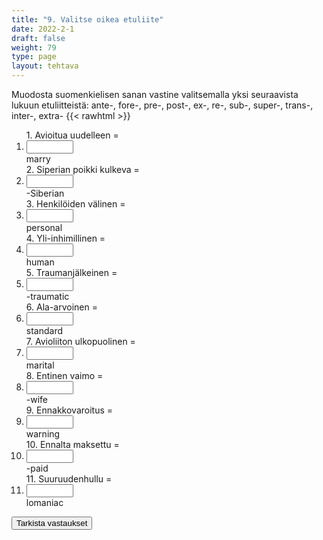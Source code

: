 ```yaml
---
title: "9. Valitse oikea etuliite"
date: 2022-2-1
draft: false
weight: 79
type: page
layout: tehtava
---
```


Muodosta suomenkielisen sanan vastine valitsemalla yksi seuraavista lukuun etuliitteistä: ante-, fore-, pre-, post-, ex-, re-, sub-, super-, trans-, inter-, extra- 
{{< rawhtml >}}
<div class="tehtava">
<form autocomplete="off">
  <ol>
  
<section>
1. Avioitua uudelleen = &nbsp;<li><input id="q1" type="text"/><span></span></li>marry
</section>
<section>
2. Siperian poikki kulkeva = &nbsp;<li><input id="q2" type="text"/><span></span></li>-Siberian
</section>
<section>
3. Henkilöiden välinen = &nbsp;<li><input id="q3" type="text"/><span></span></li>personal
</section>
<section>
4. Yli-inhimillinen = &nbsp;<li><input id="q4" type="text"/><span></span></li>human
</section>
<section>
5. Traumanjälkeinen  = &nbsp;<li><input id="q5" type="text"/><span></span></li>-traumatic
</section>
<section>
6. Ala-arvoinen = &nbsp;<li><input id="q6" type="text"/><span></span></li>standard
</section>
<section>
7. Avioliiton ulkopuolinen = &nbsp;<li><input id="q7" type="text"/><span></span></li>marital
</section>
<section>
8. Entinen vaimo =  &nbsp;<li><input id="q8" type="text"/><span></span></li>-wife
</section>
<section>
9. Ennakkovaroitus = &nbsp;<li><input id="q9" type="text"/><span></span></li>warning
</section>
<section>
10. Ennalta maksettu = &nbsp;<li><input id="q10" type="text"/><span></span></li>-paid
</section> 
<section>
11. Suuruudenhullu = &nbsp;<li><input id="q11" type="text"/><span></span></li>lomaniac
</section> 

</ol>
  
 <link rel="stylesheet" type="text/css" href="/css/kirjoita1.css"/>

<div id="buttonWrapper">
   <input type="submit" id="submit" value="Tarkista vastaukset" />
   </div>
</form>

</div>


<script>
var answers = {
  "q1": ["re"],
  "q2": ["trans"],
  "q3": ["inter"],
  "q4": ["super"],
  "q5": ["post",],
  "q6": ["sub"],
  "q7": ["extra"],
  "q8": ["ex"],
  "q9": ["fore"],
  "q10": ["mega"],
  };

function markAnswers() {
  $("input[type='text']").each(function() {
    console.log($.inArray(this.value, answers[this.id]));
    if ($.inArray(this.value.toLowerCase().trim(), answers[this.id]) === -1) {
      $(this).parent()[0].setAttribute("class", "vaarin");
    } else {
      $(this).parent()[0].setAttribute("class", "oikein");
    }
  })
}

$("form").on("submit", function(e) {
  e.preventDefault();
  markAnswers();
});
</script>

<style>
.tehtava input[type="text"] {
    width: 75px;
    text-align: right;
}
</style>
</rawhtml>